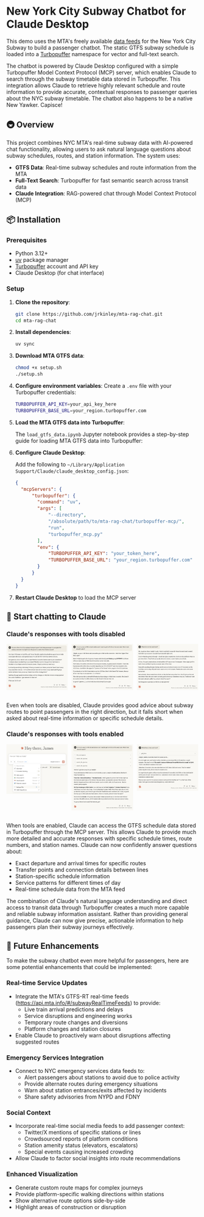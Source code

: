 # New York City Subway Chatbot for Claude Desktop

This demo uses the MTA's freely available [data feeds](https://new.mta.info/developers) for the New York City Subway to build a passenger chatbot. The static GTFS subway schedule is loaded into a [Turbopuffer](https://turbopuffer.com/) namespace for vector and full-text search.

The chatbot is powered by Claude Desktop configured with a simple Turbopuffer Model Context Protocol (MCP) server, which enables Claude to search through the subway timetable data stored in Turbopuffer. This integration allows Claude to retrieve highly relevant schedule and route information to provide accurate, contextual responses to passenger queries about the NYC subway timetable. The chatbot also happens to be a native New Yawker. Capisce! 

## 🚇 Overview

This project combines NYC MTA's real-time subway data with AI-powered chat functionality, allowing users to ask natural language questions about subway schedules, routes, and station information. The system uses:

- **GTFS Data**: Real-time subway schedules and route information from the MTA
- **Full-Text Search**: Turbopuffer for fast semantic search across transit data
- **Claude Integration**: RAG-powered chat through Model Context Protocol (MCP)

## 📦 Installation

### Prerequisites

- Python 3.12+
- [uv](https://docs.astral.sh/uv/) package manager
- [Turbopuffer](https://turbopuffer.com/) account and API key
- Claude Desktop (for chat interface)

### Setup

1. **Clone the repository**:
   ```bash
   git clone https://github.com/jrkinley/mta-rag-chat.git
   cd mta-rag-chat
   ```

2. **Install dependencies**:
   ```bash
   uv sync
   ```

3. **Download MTA GTFS data**:
   ```bash
   chmod +x setup.sh
   ./setup.sh
   ```

4. **Configure environment variables**:
   Create a `.env` file with your Turbopuffer credentials:
   ```bash
   TURBOPUFFER_API_KEY=your_api_key_here
   TURBOPUFFER_BASE_URL=your_region.turbopuffer.com
   ```

5. **Load the MTA GTFS data into Turbopuffer**:

   The `load_gtfs_data.ipynb` Jupyter notebook provides a step-by-step guide for loading MTA GTFS data into Turbopuffer:

7. **Configure Claude Desktop**: 

   Add the following to `~/Library/Application Support/Claude/claude_desktop_config.json`:

     ```json
     {
       "mcpServers": {
           "turbopuffer": {
             "command": "uv",
             "args": [
                 "--directory",
                 "/absolute/path/to/mta-rag-chat/turbopuffer-mcp/",
                 "run",
                 "turbopuffer_mcp.py"
             ],
             "env": {
                 "TURBOPUFFER_API_KEY": "your_token_here",
                 "TURBOPUFFER_BASE_URL": "your_region.turbopuffer.com"
             }
           }
       }
     }
     ```

7. **Restart Claude Desktop** to load the MCP server

## 🤖 Start chatting to Claude

### Claude's responses with tools disabled

<div style="display: flex; justify-content: space-between;">
  <img src="images/claude_1a.png" width="32%" alt="Claude's response with tools disabled">
  <img src="images/claude_1b.png" width="32%" alt="Claude's response with tools disabled">
  <img src="images/claude_1c.png" width="32%" alt="Claude's response with tools disabled">
</div>
</br>

Even when tools are disabled, Claude provides good advice about subway routes to point passengers in the right direction, but it falls short when asked about real-time information or specific schedule details.

### Claude's responses with tools enabled

<div style="display: flex; justify-content: space-between; align-items: flex-start;">
  <img src="images/claude_2a.png" width="32%" alt="Claude's response with tools enabled">
  <img src="images/claude_2b.png" width="32%" alt="Claude's response with tools enabled">
  <img src="images/claude_2c.png" width="32%" alt="Claude's response with tools enabled">
</div>
</br>

When tools are enabled, Claude can access the GTFS schedule data stored in Turbopuffer through the MCP server. This allows Claude to provide much more detailed and accurate responses with specific schedule times, route numbers, and station names. Claude can now confidently answer questions about:

- Exact departure and arrival times for specific routes
- Transfer points and connection details between lines
- Station-specific schedule information
- Service patterns for different times of day
- Real-time schedule data from the MTA feed

The combination of Claude's natural language understanding and direct access to transit data through Turbopuffer creates a much more capable and reliable subway information assistant. Rather than providing general guidance, Claude can now give precise, actionable information to help passengers plan their subway journeys effectively.


## 🚀 Future Enhancements

To make the subway chatbot even more helpful for passengers, here are some potential enhancements that could be implemented:

### Real-time Service Updates
- Integrate the MTA's GTFS-RT real-time feeds (https://api.mta.info/#/subwayRealTimeFeeds) to provide:
  - Live train arrival predictions and delays
  - Service disruptions and engineering works
  - Temporary route changes and diversions
  - Platform changes and station closures
- Enable Claude to proactively warn about disruptions affecting suggested routes

### Emergency Services Integration
- Connect to NYC emergency services data feeds to:
  - Alert passengers about stations to avoid due to police activity
  - Provide alternate routes during emergency situations
  - Warn about station entrances/exits affected by incidents
  - Share safety advisories from NYPD and FDNY

### Social Context
- Incorporate real-time social media feeds to add passenger context:
  - Twitter/X mentions of specific stations or lines
  - Crowdsourced reports of platform conditions
  - Station amenity status (elevators, escalators)
  - Special events causing increased crowding
- Allow Claude to factor social insights into route recommendations

### Enhanced Visualization
- Generate custom route maps for complex journeys
- Provide platform-specific walking directions within stations
- Show alternative route options side-by-side
- Highlight areas of construction or disruption
